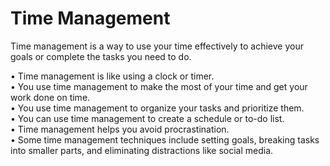# Time Management

Time management is a way to use your time effectively to achieve your goals or complete the tasks you need to do. 

		
• Time management is like using a clock or timer.		
• You use time management to make the most of your time and get your work done on time.		
• You use time management to organize your tasks and prioritize them.		
• You can use time management to create a schedule or to-do list.		
• Time management helps you avoid procrastination.		
• Some time management techniques include setting goals, breaking tasks into smaller parts, and eliminating distractions like social media.

